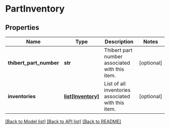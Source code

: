# PartInventory

## Properties
Name | Type | Description | Notes
------------ | ------------- | ------------- | -------------
**thibert_part_number** | **str** | Thibert part number associated with this item. | [optional] 
**inventories** | [**list[Inventory]**](Inventory.md) | List of all inventories associated with this item. | [optional] 

[[Back to Model list]](../README.md#documentation-for-models) [[Back to API list]](../README.md#documentation-for-api-endpoints) [[Back to README]](../README.md)

